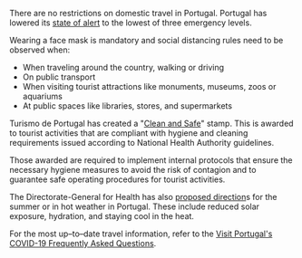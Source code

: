There are no restrictions on domestic travel in Portugal. Portugal has lowered its [state of alert](http://www.xinhuanet.com/english/2020-06/29/c_139173761.htm) to the lowest of three emergency levels.

Wearing a face mask is mandatory and social distancing rules need to be observed when:

- When traveling around the country, walking or driving
- On public transport
- When visiting tourist attractions like monuments, museums, zoos or aquariums
- At public spaces like libraries, stores, and supermarkets

Turismo de Portugal has created a "[Clean and Safe](https://portugalcleanandsafe.com/en)" stamp. This is awarded to tourist activities that are compliant with hygiene and cleaning requirements issued according to National Health Authority guidelines.

Those awarded are required to implement internal protocols that ensure the necessary hygiene measures to avoid the risk of contagion and to guarantee safe operating procedures for tourist activities.

The Directorate-General for Health has also [proposed direction](https://www.visitportugal.com/en/content/covid-19-health-advice)s for the summer or in hot weather in Portugal. These include reduced solar exposure, hydration, and staying cool in the heat.

For the most up–to–date travel information, refer to the [Visit Portugal's COVID-19 Frequently Asked Questions](https://www.visitportugal.com/en/node/421189).
